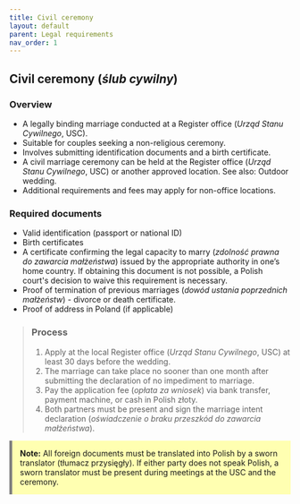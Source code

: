 ```yaml
---
title: Civil ceremony 
layout: default
parent: Legal requirements
nav_order: 1
---
```

## Civil ceremony (*ślub cywilny*)

### Overview

- A legally binding marriage conducted at a Register office (*Urząd Stanu Cywilnego*, USC).
- Suitable for couples seeking a non-religious ceremony.
- Involves submitting identification documents and a birth certificate.
- A civil marriage ceremony can be held at the Register office (*Urząd Stanu Cywilnego*, USC) or another approved location. See also: Outdoor wedding.
- Additional requirements and fees may apply for non-office locations.

### Required documents

- Valid identification (passport or national ID)
- Birth certificates
- A certificate confirming the legal capacity to marry (*zdolność prawna do zawarcia małżeństwa*) issued by the appropriate authority in one’s home country. If obtaining this document is not possible, a Polish court's decision to waive this requirement is necessary.
- Proof of termination of previous marriages (*dowód ustania poprzednich małżeństw*) - divorce or death certificate.
- Proof of address in Poland (if applicable)

> ### Process
> 1. Apply at the local Register office (*Urząd Stanu Cywilnego*, USC) at least 30 days before the wedding.
> 2. The marriage can take place no sooner than one month after submitting the declaration of no impediment to marriage.
> 3. Pay the application fee (*opłata za wniosek*) via bank transfer, payment machine, or cash in Polish złoty.
> 4. Both partners must be present and sign the marriage intent declaration (*oświadczenie o braku przeszkód do zawarcia małżeństwa*).

<div style="background-color: #ffffb1; border-left: 5px solid grey; padding: 1em; margin: 1em 0;">
<strong>Note:</strong> All foreign documents must be translated into Polish by a sworn translator (tłumacz przysięgły). If either party does not speak Polish, a sworn translator must be present during meetings at the USC and the ceremony.
</div>
